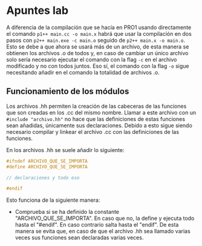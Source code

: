 # Apuntes lab

A diferencia de la compilación que se hacía en PRO1 usando directamente el 
comando ```p1++ main.cc -o main.x``` habrá que usar la compilación en dos pasos
con ```p2++ main.exe -c main.o``` seguido de ```p2++ main.x -o main.o```. Esto
se debe a que ahora se usará más de un archivo, de esta manera se obtienen los
archivos .o de todos y, en caso de cambiar un único archivo solo sería
necesario ejecutar el comando con la flag ```-c``` en el archivo modificado y
no con todos juntos. Eso sí, el comando con la flag ```-o``` sigue necesitando
añadir en el comando la totalidad de archivos .o.


## Funcionamiento de los módulos

Los archivos .hh permiten la creación de las cabeceras de las funciones que son
creadas en los .cc del mismo nombre. Llamar a este archivo con un 
```#include "archivo.hh"``` no hace que las definiciones de estas funciones 
sean añadidas, únicamente sus declaraciones. Debido a esto sigue siendo 
necesario compilar y linkear el archivo .cc con las definiciones de las
funciones.

En los archivos .hh se suele añadir lo siguiente:

```c++
#ifndef ARCHIVO_QUE_SE_IMPORTA
#define ARCHIVO_QUE_SE_IMPORTA

// declaraciones y todo eso

#endif
```

Esto funciona de la siguiente manera:

- Comprueba si se ha definido la constante "ARCHIVO_QUE_SE_IMPORTA". En caso
que no, la define y ejecuta todo hasta el "#endif". En caso contrario salta
hasta el "endif". De esta manera se evita que, en caso de que el archivo .hh
sea llamado varias veces sus funciones sean declaradas varias veces.
